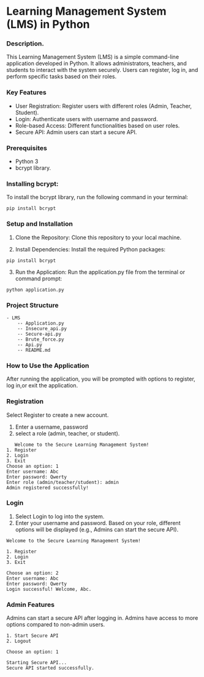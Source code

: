 

# Learning Management System (LMS) in Python

### Description.

This Learning Management System (LMS) is a simple command-line application developed in Python. It allows administrators, teachers, and students to interact with the system securely. Users can register, log in, and perform specific tasks based on their roles.

### Key Features
* User Registration: Register users with different roles (Admin, Teacher, Student).
* Login: Authenticate users with username and password.
* Role-based Access: Different functionalities based on user roles.
* Secure API: Admin users can start a secure API.

### Prerequisites
* Python 3
* bcrypt library.

### Installing bcrypt:

To install the bcrypt library, run the following command in your terminal:
```
pip install bcrypt
```

### Setup and Installation
1. Clone the Repository: Clone this repository to your local machine.

2. Install Dependencies: Install the required Python packages:
```
pip install bcrypt
```
3. Run the Application: Run the application.py file from the terminal or command prompt:
```
python application.py
```

### Project Structure

```
- LMS
    -- Application.py
    -- Insecure_api.py
    -- Secure-api.py
    -- Brute_force.py
    -- Api.py
    -- README.md
```
### How to Use the Application
After running the application, you will be prompted with options to register, log in,or exit the application.

### Registration

Select Register to create a new account.
1. Enter a username, password
2. select a role (admin, teacher, or student).
```
   Welcome to the Secure Learning Management System!
1. Register
2. Login
3. Exit
Choose an option: 1
Enter username: Abc
Enter password: Qwerty
Enter role (admin/teacher/student): admin
Admin registered successfully!
```

### Login
1. Select Login to log into the system.
2. Enter your username and password.
Based on your role, different options will be displayed (e.g., Admins can start the secure API).

```
Welcome to the Secure Learning Management System!

1. Register
2. Login
3. Exit

Choose an option: 2
Enter username: Abc
Enter password: Qwerty
Login successful! Welcome, Abc.

```

### Admin Features
Admins can start a secure API after logging in.
Admins have access to more options compared to non-admin users.

```
1. Start Secure API
2. Logout

Choose an option: 1

Starting Secure API...
Secure API started successfully.
```
